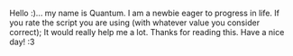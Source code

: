 Hello :)... my name is Quantum.
I am a newbie eager to progress in life. 
If you rate the script you are using (with whatever value you consider correct); It would really help me a lot.
Thanks for reading this. 
Have a nice day! :3
